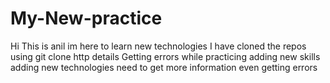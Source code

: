 # My-New-practice
Hi 
This is anil
im here to learn new technologies
I have cloned the repos using git clone http details
Getting errors while practicing
adding new skills
adding new technologies
need to get more information
even getting errors
